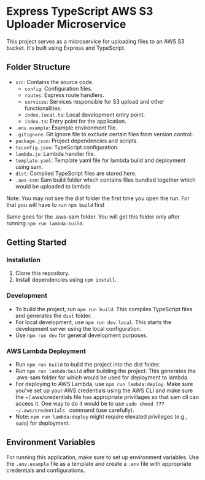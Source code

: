 # Express TypeScript AWS S3 Uploader Microservice

This project serves as a microservice for uploading files to an AWS S3 bucket. It's built using Express and TypeScript.

## Folder Structure

- `src`: Contains the source code.
   - `config`: Configuration files.
   - `routes`: Express route handlers.
   - `services`: Services responsible for S3 upload and other functionalities.
   - `index.local.ts`: Local development entry point.
   - `index.ts`: Entry point for the application.
- `.env.example`: Example environment file.
- `.gitignore`: Git ignore file to exclude certain files from version control.
- `package.json`: Project dependencies and scripts.
- `tsconfig.json`: TypeScript configuration.
- `lambda.js`: Lambda handler file.
- `template.yaml`: Template yaml file for lambda build and deployment using sam.
- `dist`: Compiled TypeScript files are stored here.
- `.aws-sam`: Sam build folder which contains files bundled together which would be uploaded to lambda

Note: You may not see the dist folder the first time you open the run. For that you will have to run `npm build` first

Same goes for the .aws-sam folder. You will get this folder only after running `npm run lambda:build`.

## Getting Started

### Installation

1. Clone this repository.
2. Install dependencies using `npm install`.

### Development

- To build the project, run `npm run build`. This compiles TypeScript files and generates the `dist` folder.
- For local development, use `npm run dev:local`. This starts the development server using the local configuration.
- Use `npm run dev` for general development purposes.

### AWS Lambda Deployment

- Run `npm run build` to build the project into the dist folder. 
- Run `npm run lambda:build` after building the project. This generates the .aws-sam folder for which would be used for deployment to lambda. 
- For deploying to AWS Lambda, use `npm run lambda:deploy`. Make sure you've set up your AWS credentials using the AWS CLI and make sure the ~/.aws/credentials file has appropriate privillages so that sam cli can access it. One way to do it would be to use `sudo chmod 777 ~/.aws/credentials ` command (use carefully). 
- Note: `npm run lambda:deploy` might require elevated privileges (e.g., `sudo`) for deployment.

## Environment Variables

For running this application, make sure to set up environment variables. Use the `.env.example` file as a template and create a `.env` file with appropriate credentials and configurations.
<!-- Also for github actions, make sure to add repository secrets by going into settings of repo in github. Add a single secret file `ENV_FILE` and paste all the env values there.  -->
